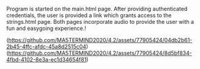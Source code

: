 Program is started on the main.html page. After providing authenticated credentials, the user is provided a link which grants access to the strings.html page.
Both pages incorporate audio to provide the user with a fun and easygoing experience.!

(https://github.com/MA5TERMIND2020/4.2/assets/77905424/04db2b61-2b45-4ffc-afdc-45a8d2515c04)
(https://github.com/MA5TERMIND2020/4.2/assets/77905424/8d5bf834-4fbd-4102-8e3a-ec1d34654f81)
